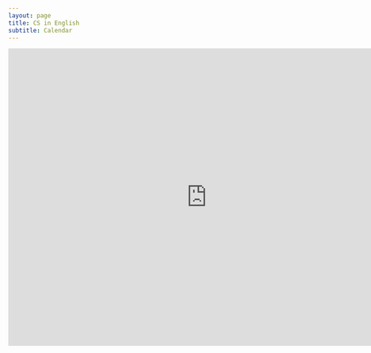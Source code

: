 ```yaml
---
layout: page
title: CS in English
subtitle: Calendar
---
```

<iframe src="https://calendar.google.com/calendar/embed?src=sijp.org_pfma94te5f09d16jo01c7gf1t4%40group.calendar.google.com&ctz=America%2FLos_Angeles" style="border: 0" width="800" height="600" frameborder="0" scrolling="no"></iframe>